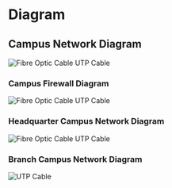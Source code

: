 # Diagram

## Campus Network Diagram

![Fibre Optic Cable UTP Cable](<../../.gitbook/assets/network diagram\_bg.png>)

### Campus Firewall Diagram

![Fibre Optic Cable UTP Cable](../../.gitbook/assets/fwd\_bg.png)

### Headquarter Campus Network Diagram

![Fibre Optic Cable UTP Cable](../../.gitbook/assets/hqd\_bg.png)

### Branch Campus Network Diagram

![UTP Cable](../../.gitbook/assets/branchd\_bg.png)
